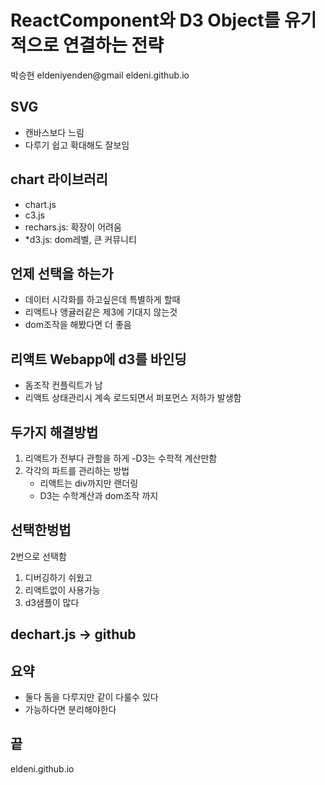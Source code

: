# ReactComponent와 D3 Object를 유기적으로 연결하는 전략
박승현 eldeniyenden@gmail
eldeni.github.io
## SVG
- 캔바스보다 느림
- 다루기 쉽고 확대해도 잘보임
## chart 라이브러리
- chart.js
- c3.js
- rechars.js: 확장이 어려움
- *d3.js: dom레벨, 큰 커뮤니티
## 언제 선택을 하는가
- 데이터 시각화를 하고싶은데 특별하게 할때
- 리액트나 앵귤러같은 제3에 기대지 않는것
- dom조작을 해봤다면 더 좋음
## 리액트 Webapp에 d3를 바인딩
- 돔조작 컨플릭트가 남
- 리액트 상태관리시 계속 로드되면서 퍼포먼스 저하가 발생함
## 두가지 해결방법
1. 리액트가 전부다 관할을 하게
    -D3는 수학적 계산만함
2. 각각의 파트를 관리하는 방법
    - 리액트는 div까지만 랜더링
    - D3는 수학계산과 dom조작 까지
## 선택한벙법
2번으로 선택함
1. 디버깅하기 쉬웠고
2. 리액트없이 사용가능
3. d3샘플이 많다
## dechart.js -> github
## 요약
- 둘다 돔을 다루지만 같이 다룰수 있다
- 가능하다면 분리해야한다
## 끝
eldeni.github.io